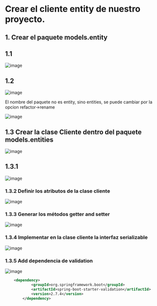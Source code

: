 # Crear el cliente entity de nuestro proyecto. 

## 1. Crear el paquete models.entity

## 1.1

![image](https://user-images.githubusercontent.com/31961588/194442989-9de95c94-733e-4ee4-b5b6-8c1735a5d81f.png)

## 1.2 

![image](https://user-images.githubusercontent.com/31961588/194443072-ab8a6090-7f90-4e2b-a85b-f4daf9c4dea0.png)


El nombre del paquete no es entity, sino entities, se puede cambiar por la opcion refactor->rename

![image](https://user-images.githubusercontent.com/31961588/194443315-883bb3f3-873a-40d2-9154-139462454f8b.png)

## 1.3 Crear la clase Cliente dentro del paquete models.entities

![image](https://user-images.githubusercontent.com/31961588/194443476-43ed5b8d-6472-4630-b0f4-b585680bf29e.png)

## 1.3.1 

![image](https://user-images.githubusercontent.com/31961588/194444433-190420c7-a819-4999-addb-561626ba0aa7.png)


### 1.3.2 Definir los atributos de la clase cliente

![image](https://user-images.githubusercontent.com/31961588/194675036-f3ce0787-3466-42c9-97da-3e9b2de735ad.png)

### 1.3.3 Generar los métodos getter and setter

![image](https://user-images.githubusercontent.com/31961588/194675071-aaa2a293-bcf4-430c-88ff-d9442cd89e81.png)

### 1.3.4 Implementar en la clase cliente la interfaz serializable

![image](https://user-images.githubusercontent.com/31961588/194675193-087468bf-970b-480d-bd42-ad750628b894.png)

### 1.3.5 Add dependencia de validation

![image](https://user-images.githubusercontent.com/31961588/194676438-1642b101-4d54-4c5d-b6a6-dd8093b4f63c.png)

```Xml
	<dependency>
			<groupId>org.springframework.boot</groupId>
			<artifactId>spring-boot-starter-validation</artifactId>
			<version>2.7.4</version>
		</dependency>
```


